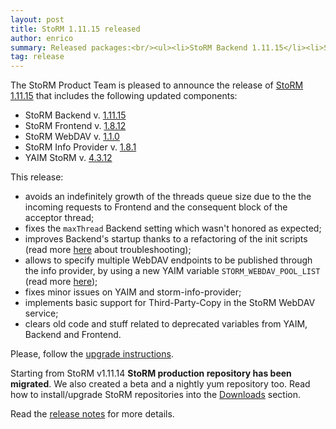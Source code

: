 ```yaml
---
layout: post
title: StoRM 1.11.15 released
author: enrico
summary: Released packages:<br/><ul><li>StoRM Backend 1.11.15</li><li>StoRM Frontend 1.8.12</li><li>StoRM WebDAV 1.1.0</li><li>StoRM Info Provider 1.8.1</li><li>YAIM StoRM 4.3.12</li></ul>
tag: release
---
```


The StoRM Product Team is pleased to announce the release of
[StoRM 1.11.15][release-notes] that includes the following updated components:

* StoRM Backend v. [1.11.15][backend-rn]
* StoRM Frontend v. [1.8.12][frontend-rn]
* StoRM WebDAV v. [1.1.0][webdav-rn]
* StoRM Info Provider v. [1.8.1][info-rn]
* YAIM StoRM v. [4.3.12][yaim-rn]

This release:

* avoids an indefinitely growth of the threads queue size due to the the
incoming requests to Frontend and the consequent block of the acceptor thread;
* fixes the `maxThread` Backend setting which wasn't honored as expected;
* improves Backend's startup thanks to a refactoring of the init scripts
(read more [here][upgrading-trouble] about troubleshooting);
* allows to specify multiple WebDAV endpoints to be published through the info
provider, by using a new YAIM variable `STORM_WEBDAV_POOL_LIST`
(read more [here][webdav-pool-list]);
* fixes minor issues on YAIM and storm-info-provider;
* implements basic support for Third-Party-Copy in the StoRM WebDAV service;
* clears old code and stuff related to deprecated variables from YAIM, Backend
and Frontend.

Please, follow the [upgrade instructions][upgrade-instructions].

Starting from StoRM v1.11.14 **StoRM production repository has been migrated**. We also created a beta and a nightly yum repository too.
Read how to install/upgrade StoRM repositories into the [Downloads][downloads-page] section.

Read the [release notes][release-notes] for more details.

[backend-rn]: {{site.baseurl}}/release-notes/storm-backend-server/1.11.15/
[frontend-rn]: {{site.baseurl}}/release-notes/storm-frontend-server/1.8.12/
[webdav-rn]: {{site.baseurl}}/release-notes/storm-webdav/1.1.0/
[info-rn]: {{site.baseurl}}/release-notes/storm-dynamic-info-provider/1.8.1/
[yaim-rn]: {{site.baseurl}}/release-notes/yaim-storm/4.3.12/

[webdav-endpoints-guide]: {{site.baseurl}}/

[release-notes]: {{site.baseurl}}/release-notes/StoRM-v1.11.15.html
[download-page]: {{site.baseurl}}/download.html
[storm-sysadmin-guide]: {{site.baseurl}}/documentation/sysadmin-guide/1.11.15

[upgrade-instructions]: {{site.baseurl}}/documentation/sysadmin-guide/1.11.15/#upgrading
[umd-repos]: {{site.baseurl}}/documentation/sysadmin-guide/1.11.15/#umdrepos
[downloads-page]: {{site.baseurl}}/download.html#stable-releases

[upgrading-trouble]: {{site.baseurl}}/documentation/sysadmin-guide/1.11.15#important1
[webdav-pool-list]: {{site.baseurl}}/documentation/sysadmin-guide/1.11.15#important2
